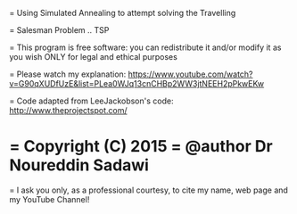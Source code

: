  = Using Simulated Annealing to attempt solving the Travelling 
 
 = Salesman Problem .. TSP
 
 =  This program is free software: you can redistribute it and/or modify
   it as you wish ONLY for legal and ethical purposes
  
 = Please watch my explanation:
  https://www.youtube.com/watch?v=G90qXUDfUzE&list=PLea0WJq13cnCHBp2WW3jtNEEH2pPkwEKw
  
 = Code adapted from LeeJackobson's code:
  http://www.theprojectspot.com/
 
 = Copyright (C) 2015 
 = @author Dr Noureddin Sadawi 
 =  
 = I ask you only, as a professional courtesy, to cite my name, web page 
  and my YouTube Channel!
